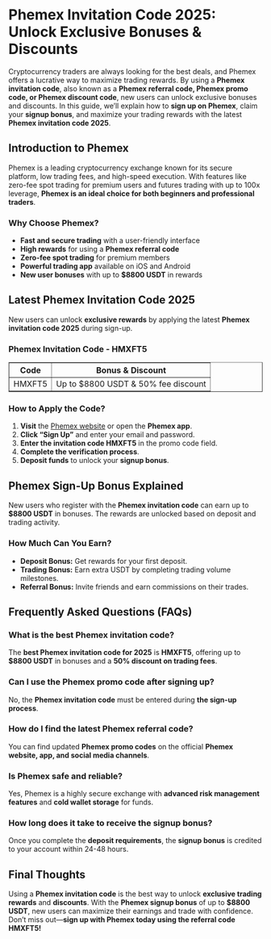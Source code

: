 <h1>Phemex Invitation Code 2025: Unlock Exclusive Bonuses & Discounts</h1>
<p>Cryptocurrency traders are always looking for the best deals, and Phemex offers a lucrative way to maximize trading rewards. By using a <strong>Phemex invitation code</strong>, also known as a <strong>Phemex referral code, Phemex promo code, or Phemex discount code</strong>, new users can unlock exclusive bonuses and discounts. In this guide, we’ll explain how to <strong>sign up on Phemex</strong>, claim your <strong>signup bonus</strong>, and maximize your trading rewards with the latest <strong>Phemex invitation code 2025</strong>.</p>

<h2>Introduction to Phemex</h2>
<p>Phemex is a leading cryptocurrency exchange known for its secure platform, low trading fees, and high-speed execution. With features like zero-fee spot trading for premium users and futures trading with up to 100x leverage, <strong>Phemex is an ideal choice for both beginners and professional traders</strong>.</p>

<h3>Why Choose Phemex?</h3>
<ul>
    <li><strong>Fast and secure trading</strong> with a user-friendly interface</li>
    <li><strong>High rewards</strong> for using a <strong>Phemex referral code</strong></li>
    <li><strong>Zero-fee spot trading</strong> for premium members</li>
    <li><strong>Powerful trading app</strong> available on iOS and Android</li>
    <li><strong>New user bonuses</strong> with up to <strong>$8800 USDT</strong> in rewards</li>
</ul>

<h2>Latest Phemex Invitation Code 2025</h2>
<p>New users can unlock <strong>exclusive rewards</strong> by applying the latest <strong>Phemex invitation code 2025</strong> during sign-up.</p>

<h3>Phemex Invitation Code - HMXFT5</h3>
<table border="1">
    <tr>
        <th>Code</th>
        <th>Bonus & Discount</th>
    </tr>
    <tr>
        <td>HMXFT5</td>
        <td>Up to $8800 USDT & 50% fee discount</td>
    </tr>
</table>

<h3>How to Apply the Code?</h3>
<ol>
    <li><strong>Visit</strong> the <a href="https://phemex.com/register?group=4944&referralCode=HMXFT5">Phemex website</a> or open the <strong>Phemex app</strong>.</li>
    <li><strong>Click “Sign Up”</strong> and enter your email and password.</li>
    <li><strong>Enter the invitation code HMXFT5</strong> in the promo code field.</li>
    <li><strong>Complete the verification process</strong>.</li>
    <li><strong>Deposit funds</strong> to unlock your <strong>signup bonus</strong>.</li>
</ol>

<h2>Phemex Sign-Up Bonus Explained</h2>
<p>New users who register with the <strong>Phemex invitation code</strong> can earn up to <strong>$8800 USDT</strong> in bonuses. The rewards are unlocked based on deposit and trading activity.</p>

<h3>How Much Can You Earn?</h3>
<ul>
    <li><strong>Deposit Bonus:</strong> Get rewards for your first deposit.</li>
    <li><strong>Trading Bonus:</strong> Earn extra USDT by completing trading volume milestones.</li>
    <li><strong>Referral Bonus:</strong> Invite friends and earn commissions on their trades.</li>
</ul>

<h2>Frequently Asked Questions (FAQs)</h2>

<h3>What is the best Phemex invitation code?</h3>
<p>The <strong>best Phemex invitation code for 2025</strong> is <strong>HMXFT5</strong>, offering up to <strong>$8800 USDT</strong> in bonuses and a <strong>50% discount on trading fees</strong>.</p>

<h3>Can I use the Phemex promo code after signing up?</h3>
<p>No, the <strong>Phemex invitation code</strong> must be entered during <strong>the sign-up process</strong>.</p>

<h3>How do I find the latest Phemex referral code?</h3>
<p>You can find updated <strong>Phemex promo codes</strong> on the official <strong>Phemex website, app, and social media channels</strong>.</p>

<h3>Is Phemex safe and reliable?</h3>
<p>Yes, Phemex is a highly secure exchange with <strong>advanced risk management features</strong> and <strong>cold wallet storage</strong> for funds.</p>

<h3>How long does it take to receive the signup bonus?</h3>
<p>Once you complete the <strong>deposit requirements</strong>, the <strong>signup bonus</strong> is credited to your account within 24-48 hours.</p>

<h2>Final Thoughts</h2>
<p>Using a <strong>Phemex invitation code</strong> is the best way to unlock <strong>exclusive trading rewards</strong> and <strong>discounts</strong>. With the <strong>Phemex signup bonus</strong> of up to <strong>$8800 USDT</strong>, new users can maximize their earnings and trade with confidence. Don’t miss out—<strong>sign up with Phemex today using the referral code HMXFT5!</strong></p>
